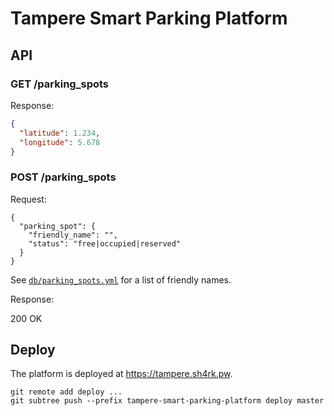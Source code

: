# Tampere Smart Parking Platform

## API

### GET /parking_spots

Response:

```json
{
  "latitude": 1.234,
  "longitude": 5.678
}
```

### POST /parking_spots

Request:

```
{
  "parking_spot": {
    "friendly_name": "",
    "status": "free|occupied|reserved"
  }
}
```

See [`db/parking_spots.yml`](db/parking_spots.yml) for a list of friendly names.

Response:

200 OK

## Deploy

The platform is deployed at https://tampere.sh4rk.pw.

```
git remote add deploy ...
git subtree push --prefix tampere-smart-parking-platform deploy master
```

